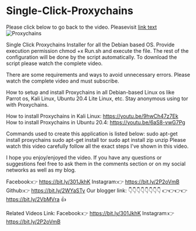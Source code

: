 # Single-Click-Proxychains
Please click below to go back to the video.
Pleasevisit
[link text](https://youtu.be/ovZ4dh1SThI "Proxychains")
![Proxychains](https://i9.ytimg.com/vi/ovZ4dh1SThI/maxresdefault.jpg?time=1608750000000&sqp=CLCnjv8F&rs=AOn4CLCu8AruW6f_flLliER-pWAYcPOjHg)

Single Click Proxychains Installer for all the Debian based OS. Provide execution permission chmod +x Run.sh and execute the file. The rest of the configuration will be done by the script automatically. To download the script please watch the complete video. 

There are some requirements and ways to avoid unnecessary errors. Please watch the complete video and must subscribe.

How to setup and install Proxychains in all Debian-based Linux os like Parrot os, Kali Linux, Ubuntu 20.4 Lite Linux, etc. Stay anonymous using tor with Proxychains. 
 
How to install Proxychains in Kali Linux: https://youtu.be/9hwCh47z7Ek
How to install Proxychains in Ubuntu 20.4: https://youtu.be/6aS8-vwG7Pg

Commands used to create this application is listed below:
sudo apt-get install proxychains
sudo apt-get install tor
sudo apt install zip unzip
Please watch this video carefully follow all the exact steps I've shown in this video. 

I hope you enjoy/enjoyed the video. If you have any questions or suggestions feel free to ask them in the comments section or on my social networks as well as my blog.

Facebook:👉 https://bit.ly/301JkhK Instagram:👉 https://bit.ly/2P2oVmB Github:👉 https://bit.ly/2WYaSTy Our blogger link: 👇👇👇👇👇👇👇👇 👉👉👉👉https://bit.ly/2VbMVra 👍

 Related Videos Link:
Facebook:👉  https://bit.ly/301JkhK
Instagram:👉 https://bit.ly/2P2oVmB
